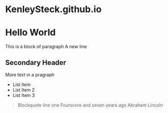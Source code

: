 # KenleySteck.github.io
# Hello World
This is a block of paragraph
A new line

## Secondary Header
More text in a pragraph

- List item
- List Item 2
- List Item 3

> Blockquote line one
> Fourscore and seven years ago
> Abraham Lincoln
